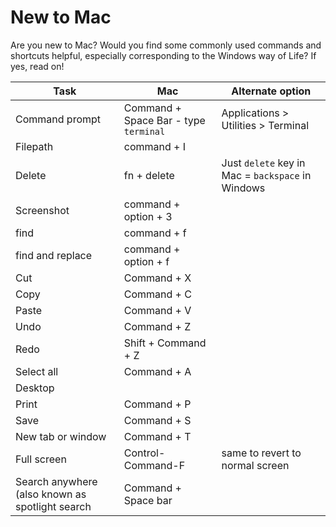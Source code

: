 # New to Mac

Are you new to Mac? Would you find some commonly used commands and shortcuts helpful, especially corresponding to the Windows way of Life? If yes, read on!

| **Task** | **Mac** | **Alternate option** |
| --- | --- | --- |  
| Command prompt | Command + Space Bar - type `terminal`| Applications > Utilities > Terminal |  
| Filepath | command + I |  |   
|Delete|fn + delete |Just `delete` key in Mac = `backspace` in Windows|
|Screenshot|command + option + 3||
|find|command + f||
|find and replace|command + option + f||
Cut| Command + X||	 
Copy| Command + C||
Paste |Command + V|
Undo |Command + Z|
Redo | Shift + Command + Z|
Select all | Command + A||	  
Desktop|||
Print| Command + P|
Save |Command + S 
New tab or window|Command + T||	 
Full screen|Control-Command-F| same to revert to normal screen
Search anywhere (also known as spotlight search|Command + Space bar||
